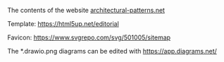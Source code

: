 The contents of the website [architectural-patterns.net](https://architectural-patterns.net)

Template: https://html5up.net/editorial

Favicon: https://www.svgrepo.com/svg/501005/sitemap

The *.drawio.png diagrams can be edited with https://app.diagrams.net/
